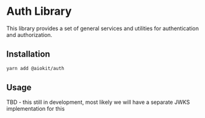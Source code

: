 # Auth Library

This library provides a set of general services and utilities for authentication and authorization.

## Installation

```bash
yarn add @aiokit/auth
```

## Usage

TBD - this still in development, most likely we will have a separate JWKS implementation for this



